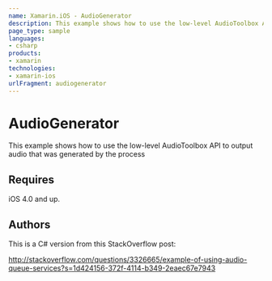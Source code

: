 ```yaml
---
name: Xamarin.iOS - AudioGenerator
description: This example shows how to use the low-level AudioToolbox API to output audio that was generated by the process Requires iOS 4.0 and up.
page_type: sample
languages:
- csharp
products:
- xamarin
technologies:
- xamarin-ios
urlFragment: audiogenerator
---
```

# AudioGenerator

This example shows how to use the low-level AudioToolbox API to output
audio that was generated by the process

## Requires

iOS 4.0 and up.

## Authors

This is a C# version from this StackOverflow post:

http://stackoverflow.com/questions/3326665/example-of-using-audio-queue-services?s=1d424156-372f-4114-b349-2eaec67e7943
